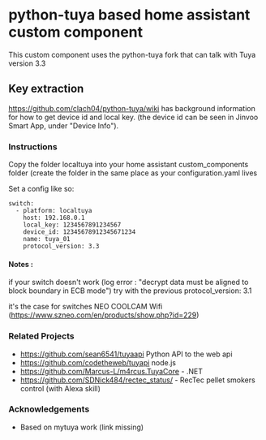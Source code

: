 # python-tuya based home assistant custom component

This custom component uses the python-tuya fork that can talk with Tuya version 3.3

## Key extraction

https://github.com/clach04/python-tuya/wiki has background information for how to get device id and local key.
(the device id can be seen in Jinvoo Smart App, under "Device Info").

### Instructions

Copy the folder localtuya into your home assistant custom_components folder (create the folder in the same place as your configuration.yaml lives

Set a config like so:

```
switch:
  - platform: localtuya
    host: 192.168.0.1
    local_key: 1234567891234567
    device_id: 12345678912345671234
    name: tuya_01
    protocol_version: 3.3
```
#### Notes : 

if your switch doesn't work (log error : "decrypt data must be aligned to block boundary in ECB mode") try with the previous protocol_version: 3.1

it's the case for switches NEO COOLCAM Wifi (https://www.szneo.com/en/products/show.php?id=229)

### Related Projects

  * https://github.com/sean6541/tuyaapi Python API to the web api
  * https://github.com/codetheweb/tuyapi node.js
  * https://github.com/Marcus-L/m4rcus.TuyaCore - .NET
  * https://github.com/SDNick484/rectec_status/ - RecTec pellet smokers control (with Alexa skill)

### Acknowledgements

  * Based on mytuya work (link missing)
